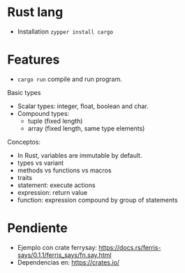 
# Rust lang

* Installation `zypper install cargo`

# Features

* `cargo run` compile and run program.

Basic types
* Scalar types: integer, float, boolean and char.
* Compound types:
    * tuple (fixed length)
    * array (fixed length, same type elements)

Conceptos:
* In Rust, variables are immutable by default.
* types vs variant
* methods vs functions vs macros
* traits
* statement: execute actions
* expression: return value
* function: expression compound by group of statements

# Pendiente

* Ejemplo con crate ferrysay: https://docs.rs/ferris-says/0.1.1/ferris_says/fn.say.html
* Dependencias en: https://crates.io/

